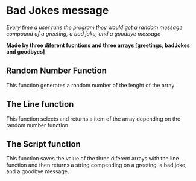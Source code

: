 # Bad Jokes message
*Every time a user runs the program they would get a random message compound of a greeting, a bad joke, and a goodbye message*

**Made by three diferent fucntions and three arrays [greetings, badJokes and goodbyes]**

## Random Number Function
This function generates a random number of the lenght of the array

## The Line function
This function selects and returns a item of the array depending on the random number function

## The Script function 
This function saves the value of the three diferent arrays with the line function and then returns a string compending on a greeting, a bad joke, and a goodbye message.

